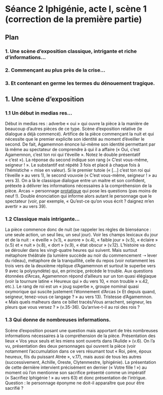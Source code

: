 # Séance 2 Iphigénie, acte I, scène 1 (correction de la première partie)
## Plan
### 1. Une scène d’exposition classique, intrigante et riche d’informations...
### 2. Commençant au plus près de la crise...
### 3. Et contenant en germe les termes du dénouement tragique.

## 1. Une scène d’exposition
### 1.1 Un début in medias res...
Début in medias res : adverbe « oui » qui ouvre la pièce à la manière de beaucoup d’autres pièces de ce type. Scène d’exposition relative (le dialogue a déjà commencé). Artifice de la pièce commençant la nuit et qui nécessite que le premier explicite son identité au moment d’éveiller le second. De fait, Agamemnon énonce lui-même son identité permettant par là même au spectateur de comprendre à qui il a affaire (« Oui, c’est Agamemnon, c’est ton roi qui t’éveille ». Notez le double présentatif « c’est »). La réponse du second indique son rang (« C’est vous-même, seigneur ! ». Le substantif est répété 3 fois et placé à chaque fois à l’hémistiche = mise en valeur). Si le premier tutoie (« [...] c’est ton roi qui t’éveille » au vers 1), le second vouvoie (« C’est vous-même, seigneur ! » au vers 3). On a là le classique dialogue entre un maitre et son confident, prétexte à délivrer les informations nécessaires à la compréhension de la pièce. Arcas = personnage [protatique](http://www.cnrtl.fr/definition/protatique) qui pose les questions (pas moins de neuf !). Double énonciation qui informe alors autant le personnage que le spectateur (voir, par exemple, « Qu’est-ce qu’on vous écrit ? daignez m’en avertir » au vers 39).

### 1.2 Classique mais intrigante...
La pièce commence donc de nuit (se rappeler les règles de bienséance : une seule action, un seul lieu, un seul jour). Voir les champs lexicaux du jour et de la nuit : « éveille » (v.1), « aurore » (v.4), « faible jour » (v.5), « éclaire » (v.5) et « nuit » (v.8), « dort » (v.9), « état obscur » (v.12). L’histoire va donc se dérouler dans les vingt-quatre heures qui suivent. Mais surtout métaphore théâtrale (la lumière succède au noir du commencement ➝ lever du rideau), métaphore de la tranquillité, celle du repos (voir notamment les trois vers de la deuxième réplique d’Agamemnon et surtout le superbe vers 9 avec la polysyndète) qui, en principe, précède le trouble.
Aux questions étonnées d’Arcas, Agamemnon répond d’ailleurs sur un ton quasi élégiaque (voir la tournure latine « Heureux qui » du vers 10, « mon trouble » v.42, etc.). Le rang de roi est un « joug superbe », groupe nominal quasi oxymorique qui suscite justement l’étonnement d’Arcas (« Et depuis quand, seigneur, tenez-vous ce langage ? » au vers 13). Tristesse d’Agamemnon. « Mais quels malheurs dans ce billet tracés/Vous arrachent, seigneur, les pleurs que vous versez ? » (v.35-36). Qu’arrive-t-il au roi des rois ? 

### 1.3 Qui donne de nombreuses informations.
Scène d’exposition posant une question mais apportant de très nombreuses informations nécessaires à la compréhension de la pièce. Présentation des lieux « Vos yeux seuls et les miens sont ouverts dans l’Aulide » (v.6). On l’a vu, présentation des deux personnages qui ouvrent la pièce (voir notamment l’accumulation dans ce vers résumant tout « Roi, père, époux heureux, ﬁls du puissant Atrée », v.17), mais aussi de tous les autres (successivement, Achille, Oreste, Clytenmestre, Iphigénie). La présentation de cette dernière intervient précisément en dernier (« Votre fille ! ») au moment où l’on mentionne son sacrifice présenté comme un impératif (« Sacrifiez Iphigénie ! » au vers 63) et donc présentation de l’intrigue. Question : le personnage éponyme ne doit-il apparaître que pour être sacrifié ?